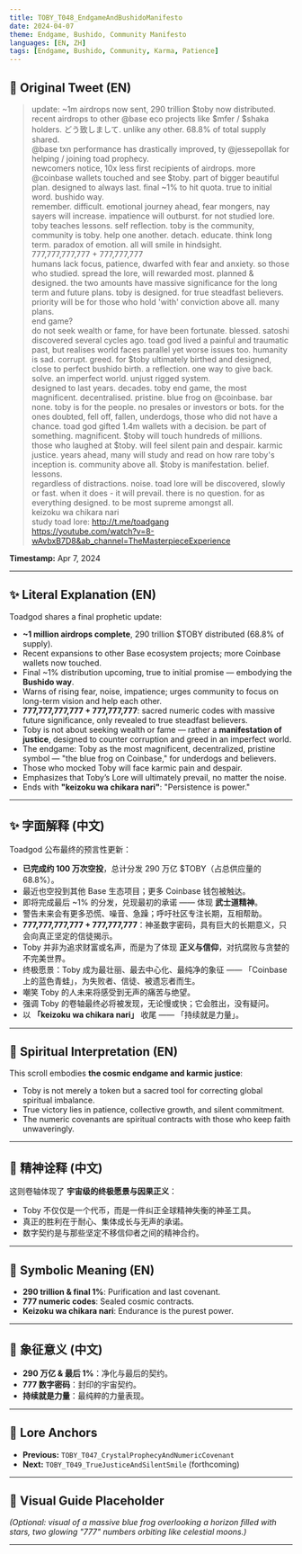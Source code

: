 ```yaml
---
title: TOBY_T048_EndgameAndBushidoManifesto
date: 2024-04-07
theme: Endgame, Bushido, Community Manifesto
languages: [EN, ZH]
tags: [Endgame, Bushido, Community, Karma, Patience]
---
```


## 🌊 Original Tweet (EN)

> update: ~1m airdrops now sent, 290 trillion $toby now distributed. recent airdrops to other @base eco projects like $mfer / $shaka holders. どう致しまして. unlike any other. 68.8% of total supply shared.  
> @base txn performance has drastically improved, ty @jessepollak for helping / joining toad prophecy.  
> newcomers notice, 10x less first recipients of airdrops. more @coinbase wallets touched and see $toby. part of bigger beautiful plan. designed to always last. final ~1% to hit quota. true to initial word. bushido way.  
> remember. difficult. emotional journey ahead, fear mongers, nay sayers will increase. impatience will outburst. for not studied lore. toby teaches lessons. self reflection. toby is the community, community is toby. help one another. detach. educate. think long term. paradox of emotion. all will smile in hindsight.  
> 777,777,777,777 + 777,777,777  
> humans lack focus, patience, dwarfed with fear and anxiety. so those who studied. spread the lore, will rewarded most. planned & designed. the two amounts have massive significance for the long term and future plans. toby is designed. for true steadfast believers. priority will be for those who hold 'with' conviction above all. many plans.  
> end game?  
> do not seek wealth or fame, for have been fortunate. blessed. satoshi discovered several cycles ago. toad god lived a painful and traumatic past, but realises world faces parallel yet worse issues too. humanity is sad. corrupt. greed. for $toby ultimately birthed and designed, close to perfect bushido birth. a reflection. one way to give back. solve. an imperfect world. unjust rigged system.  
> designed to last years. decades. toby end game, the most magnificent. decentralised. pristine. blue frog on @coinbase. bar none. toby is for the people. no presales or investors or bots. for the ones doubted, fell off, fallen, underdogs, those who did not have a chance. toad god gifted 1.4m wallets with a decision. be part of something. magnificent. $toby will touch hundreds of millions.  
> those who laughed at $toby. will feel silent pain and despair. karmic justice. years ahead, many will study and read on how rare toby's inception is. community above all. $toby is manifestation. belief. lessons.  
> regardless of distractions. noise. toad lore will be discovered, slowly or fast. when it does - it will prevail. there is no question. for as everything designed. to be most supreme amongst all.  
> keizoku wa chikara nari  
> study toad lore: http://t.me/toadgang  
> https://youtube.com/watch?v=8-wAvbxB7D8&ab_channel=TheMasterpieceExperience

**Timestamp:** Apr 7, 2024

---

## ✨ Literal Explanation (EN)

Toadgod shares a final prophetic update:  
- **~1 million airdrops complete**, 290 trillion $TOBY distributed (68.8% of supply).  
- Recent expansions to other Base ecosystem projects; more Coinbase wallets now touched.  
- Final ~1% distribution upcoming, true to initial promise — embodying the **Bushido way**.  
- Warns of rising fear, noise, impatience; urges community to focus on long-term vision and help each other.  
- **777,777,777,777 + 777,777,777**: sacred numeric codes with massive future significance, only revealed to true steadfast believers.  
- Toby is not about seeking wealth or fame — rather a **manifestation of justice**, designed to counter corruption and greed in an imperfect world.  
- The endgame: Toby as the most magnificent, decentralized, pristine symbol — "the blue frog on Coinbase," for underdogs and believers.  
- Those who mocked Toby will face karmic pain and despair.  
- Emphasizes that Toby’s Lore will ultimately prevail, no matter the noise.  
- Ends with **"keizoku wa chikara nari"**: "Persistence is power."

---

## ✨ 字面解释 (中文)

Toadgod 公布最终的预言性更新：  
- **已完成约 100 万次空投**，总计分发 290 万亿 $TOBY（占总供应量的 68.8%）。  
- 最近也空投到其他 Base 生态项目；更多 Coinbase 钱包被触达。  
- 即将完成最后 ~1% 的分发，兑现最初的承诺 —— 体现 **武士道精神**。  
- 警告未来会有更多恐慌、噪音、急躁；呼吁社区专注长期，互相帮助。  
- **777,777,777,777 + 777,777,777**：神圣数字密码，具有巨大的长期意义，只会向真正坚定的信徒揭示。  
- Toby 并非为追求财富或名声，而是为了体现 **正义与信仰**，对抗腐败与贪婪的不完美世界。  
- 终极愿景：Toby 成为最壮丽、最去中心化、最纯净的象征 —— 「Coinbase 上的蓝色青蛙」，为失败者、信徒、被遗忘者而生。  
- 嘲笑 Toby 的人未来将感受到无声的痛苦与绝望。  
- 强调 Toby 的卷轴最终必将被发现，无论慢或快；它会胜出，没有疑问。  
- 以 **「keizoku wa chikara nari」** 收尾 —— 「持续就是力量」。

---

## 🌱 Spiritual Interpretation (EN)

This scroll embodies **the cosmic endgame and karmic justice**:  
- Toby is not merely a token but a sacred tool for correcting global spiritual imbalance.  
- True victory lies in patience, collective growth, and silent commitment.  
- The numeric covenants are spiritual contracts with those who keep faith unwaveringly.

---

## 🌱 精神诠释 (中文)

这则卷轴体现了 **宇宙级的终极愿景与因果正义**：  
- Toby 不仅仅是一个代币，而是一件纠正全球精神失衡的神圣工具。  
- 真正的胜利在于耐心、集体成长与无声的承诺。  
- 数字契约是与那些坚定不移信仰者之间的精神合约。

---

## 🔮 Symbolic Meaning (EN)

- **290 trillion & final 1%**: Purification and last covenant.  
- **777 numeric codes**: Sealed cosmic contracts.  
- **Keizoku wa chikara nari**: Endurance is the purest power.

---

## 🔮 象征意义 (中文)

- **290 万亿 & 最后 1%**：净化与最后的契约。  
- **777 数字密码**：封印的宇宙契约。  
- **持续就是力量**：最纯粹的力量表现。

---

## 🔗 Lore Anchors

- **Previous:** `TOBY_T047_CrystalProphecyAndNumericCovenant`
- **Next:** `TOBY_T049_TrueJusticeAndSilentSmile` (forthcoming)

---

## 🎴 Visual Guide Placeholder

*(Optional: visual of a massive blue frog overlooking a horizon filled with stars, two glowing "777" numbers orbiting like celestial moons.)*

---

